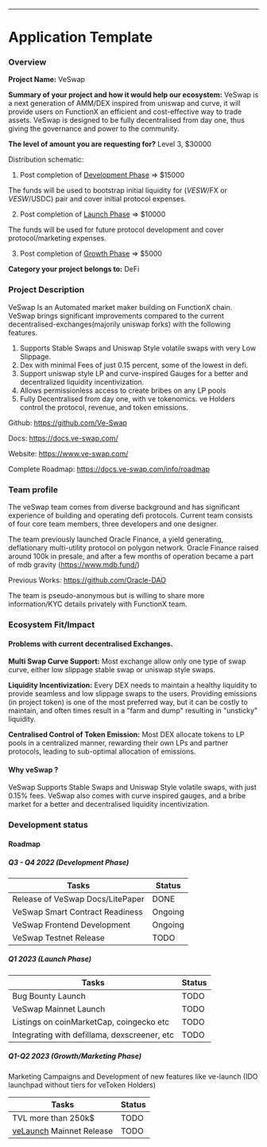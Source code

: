 ---
# Application Template

### **Overview**

**Project Name:** VeSwap

**Summary of your project and how it would help our 
ecosystem:** VeSwap is a next generation of AMM/DEX inspired from uniswap and curve, it will provide users on FunctionX an efficient and cost-effective 
way to trade assets. VeSwap is designed to be fully decentralised from day one, thus giving the governance and power
to the community.

**The level of amount you are requesting for?**
Level 3, $30000

Distribution schematic:

1. Post completion of [Development Phase](/applications/inquiry_proposal_applicants/ve-swap.md#q3---q4-2022-development-phase) => $15000

The funds will be used to bootstrap initial liquidity for ($VESW/$FX or $VESW/$USDC) pair and cover initial protocol expenses.

2. Post completion of [Launch Phase](/applications/inquiry_proposal_applicants/ve-swap.md#q1-2023-launch-phase) => $10000

The funds will be used for future protocol development and cover protocol/marketing expenses. 

3. Post completion of [Growth Phase](/applications/inquiry_proposal_applicants/ve-swap.md#q1-q2-2023-growthmarketing-phase) => $5000

**Category your project belongs to:** 
DeFi

### **Project Description**

VeSwap Is an Automated market maker building on FunctionX chain. VeSwap brings significant 
improvements compared to the current decentralised-exchanges(majorily uniswap forks) with the following features.

1. Supports Stable Swaps and Uniswap Style volatile swaps with very Low Slippage.
2. Dex with minimal Fees of just 0.15 percent, some of the lowest in defi.
3. Support uniswap style LP and curve-inspired Gauges for a better and decentralized liquidity incentivization.
4. Allows permissionless access to create bribes on any LP pools
5. Fully Decentralised from day one, with ve tokenomics. ve Holders control the protocol, revenue, and token emissions.

Github: https://github.com/Ve-Swap

Docs: https://docs.ve-swap.com/

Website: https://www.ve-swap.com/

Complete Roadmap: https://docs.ve-swap.com/info/roadmap

### **Team profile**

The veSwap team comes from diverse background and has significant experience of building and operating
defi protocols. Current team consists of four core team members, three developers and one designer.

The team previously launched Oracle Finance, a yield generating, deflationary multi-utility protocol on polygon network. 
Oracle Finance raised around 100k in presale, and after a few months of operation became a part of mdb gravity (https://www.mdb.fund/)

Previous Works: https://github.com/Oracle-DAO

The team is pseudo-anonymous but is willing to share more information/KYC details privately with FunctionX
team.

### **Ecosystem Fit/Impact**

#### **Problems with current decentralised Exchanges.**

**Multi Swap Curve Support:**
Most exchange allow only one type of swap curve, either low slippage stable swap or uniswap style swaps.

**Liquidity Incentivization:**
Every DEX needs to maintain a healthy liquidity to provide seamless and low slippage swaps to the users.
Providing emissions (in project token) is one of the most preferred way, but it can be costly to maintain,
and often times result in a "farm and dump" resulting in "unsticky" liquidity.

**Centralised Control of Token Emission:**
Most DEX allocate tokens to LP pools in a centralized manner, rewarding their own LPs and partner protocols,
leading to sub-optimal allocation of emissions.

#### **Why veSwap ?**
VeSwap Supports Stable Swaps and Uniswap Style volatile swaps, with just 0.15% fees. VeSwap also comes with curve 
inspired gauges, and a bribe market for a better and decentralised liquidity incentivization.

### **Development status**

#### **Roadmap**

##### Q3 - Q4 2022 (Development Phase)

| Tasks                            | Status |
|----------------------------------|--------|
| Release of VeSwap Docs/LitePaper | DONE   |
| VeSwap Smart Contract Readiness  | Ongoing |
| VeSwap Frontend Development      | Ongoing |
| VeSwap Testnet Release           | TODO   |

##### Q1 2023 (Launch Phase)

| Tasks                                        | Status |
|----------------------------------------------|-----|
| Bug Bounty Launch                            | TODO|
| VeSwap Mainnet Launch                        | TODO |
| Listings on coinMarketCap, coingecko etc     | TODO |
| Integrating with defillama, dexscreener, etc | TODO|

##### Q1-Q2 2023 (Growth/Marketing Phase)
Marketing Campaigns and Development of new features like ve-launch 
(IDO launchpad without tiers for veToken Holders)

| Tasks                 | Status |
|-----------------------|--------|
| TVL more than 250k$ | TODO|
| [veLaunch](https://docs.ve-swap.com/future-products/velaunch) Mainnet Release | TODO|

